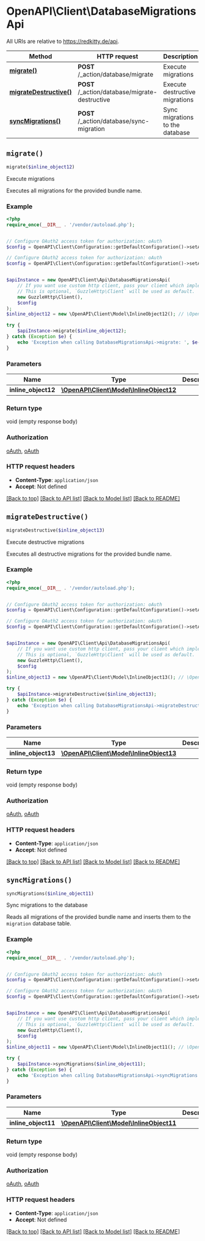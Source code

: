 # OpenAPI\Client\DatabaseMigrationsApi

All URIs are relative to https://redkitty.de/api.

Method | HTTP request | Description
------------- | ------------- | -------------
[**migrate()**](DatabaseMigrationsApi.md#migrate) | **POST** /_action/database/migrate | Execute migrations
[**migrateDestructive()**](DatabaseMigrationsApi.md#migrateDestructive) | **POST** /_action/database/migrate-destructive | Execute destructive migrations
[**syncMigrations()**](DatabaseMigrationsApi.md#syncMigrations) | **POST** /_action/database/sync-migration | Sync migrations to the database


## `migrate()`

```php
migrate($inline_object12)
```

Execute migrations

Executes all migrations for the provided bundle name.

### Example

```php
<?php
require_once(__DIR__ . '/vendor/autoload.php');


// Configure OAuth2 access token for authorization: oAuth
$config = OpenAPI\Client\Configuration::getDefaultConfiguration()->setAccessToken('YOUR_ACCESS_TOKEN');

// Configure OAuth2 access token for authorization: oAuth
$config = OpenAPI\Client\Configuration::getDefaultConfiguration()->setAccessToken('YOUR_ACCESS_TOKEN');


$apiInstance = new OpenAPI\Client\Api\DatabaseMigrationsApi(
    // If you want use custom http client, pass your client which implements `GuzzleHttp\ClientInterface`.
    // This is optional, `GuzzleHttp\Client` will be used as default.
    new GuzzleHttp\Client(),
    $config
);
$inline_object12 = new \OpenAPI\Client\Model\InlineObject12(); // \OpenAPI\Client\Model\InlineObject12

try {
    $apiInstance->migrate($inline_object12);
} catch (Exception $e) {
    echo 'Exception when calling DatabaseMigrationsApi->migrate: ', $e->getMessage(), PHP_EOL;
}
```

### Parameters

Name | Type | Description  | Notes
------------- | ------------- | ------------- | -------------
 **inline_object12** | [**\OpenAPI\Client\Model\InlineObject12**](../Model/InlineObject12.md)|  | [optional]

### Return type

void (empty response body)

### Authorization

[oAuth](../../README.md#oAuth), [oAuth](../../README.md#oAuth)

### HTTP request headers

- **Content-Type**: `application/json`
- **Accept**: Not defined

[[Back to top]](#) [[Back to API list]](../../README.md#endpoints)
[[Back to Model list]](../../README.md#models)
[[Back to README]](../../README.md)

## `migrateDestructive()`

```php
migrateDestructive($inline_object13)
```

Execute destructive migrations

Executes all destructive migrations for the provided bundle name.

### Example

```php
<?php
require_once(__DIR__ . '/vendor/autoload.php');


// Configure OAuth2 access token for authorization: oAuth
$config = OpenAPI\Client\Configuration::getDefaultConfiguration()->setAccessToken('YOUR_ACCESS_TOKEN');

// Configure OAuth2 access token for authorization: oAuth
$config = OpenAPI\Client\Configuration::getDefaultConfiguration()->setAccessToken('YOUR_ACCESS_TOKEN');


$apiInstance = new OpenAPI\Client\Api\DatabaseMigrationsApi(
    // If you want use custom http client, pass your client which implements `GuzzleHttp\ClientInterface`.
    // This is optional, `GuzzleHttp\Client` will be used as default.
    new GuzzleHttp\Client(),
    $config
);
$inline_object13 = new \OpenAPI\Client\Model\InlineObject13(); // \OpenAPI\Client\Model\InlineObject13

try {
    $apiInstance->migrateDestructive($inline_object13);
} catch (Exception $e) {
    echo 'Exception when calling DatabaseMigrationsApi->migrateDestructive: ', $e->getMessage(), PHP_EOL;
}
```

### Parameters

Name | Type | Description  | Notes
------------- | ------------- | ------------- | -------------
 **inline_object13** | [**\OpenAPI\Client\Model\InlineObject13**](../Model/InlineObject13.md)|  | [optional]

### Return type

void (empty response body)

### Authorization

[oAuth](../../README.md#oAuth), [oAuth](../../README.md#oAuth)

### HTTP request headers

- **Content-Type**: `application/json`
- **Accept**: Not defined

[[Back to top]](#) [[Back to API list]](../../README.md#endpoints)
[[Back to Model list]](../../README.md#models)
[[Back to README]](../../README.md)

## `syncMigrations()`

```php
syncMigrations($inline_object11)
```

Sync migrations to the database

Reads all migrations of the provided bundle name and inserts them to the `migration` database table.

### Example

```php
<?php
require_once(__DIR__ . '/vendor/autoload.php');


// Configure OAuth2 access token for authorization: oAuth
$config = OpenAPI\Client\Configuration::getDefaultConfiguration()->setAccessToken('YOUR_ACCESS_TOKEN');

// Configure OAuth2 access token for authorization: oAuth
$config = OpenAPI\Client\Configuration::getDefaultConfiguration()->setAccessToken('YOUR_ACCESS_TOKEN');


$apiInstance = new OpenAPI\Client\Api\DatabaseMigrationsApi(
    // If you want use custom http client, pass your client which implements `GuzzleHttp\ClientInterface`.
    // This is optional, `GuzzleHttp\Client` will be used as default.
    new GuzzleHttp\Client(),
    $config
);
$inline_object11 = new \OpenAPI\Client\Model\InlineObject11(); // \OpenAPI\Client\Model\InlineObject11

try {
    $apiInstance->syncMigrations($inline_object11);
} catch (Exception $e) {
    echo 'Exception when calling DatabaseMigrationsApi->syncMigrations: ', $e->getMessage(), PHP_EOL;
}
```

### Parameters

Name | Type | Description  | Notes
------------- | ------------- | ------------- | -------------
 **inline_object11** | [**\OpenAPI\Client\Model\InlineObject11**](../Model/InlineObject11.md)|  | [optional]

### Return type

void (empty response body)

### Authorization

[oAuth](../../README.md#oAuth), [oAuth](../../README.md#oAuth)

### HTTP request headers

- **Content-Type**: `application/json`
- **Accept**: Not defined

[[Back to top]](#) [[Back to API list]](../../README.md#endpoints)
[[Back to Model list]](../../README.md#models)
[[Back to README]](../../README.md)
